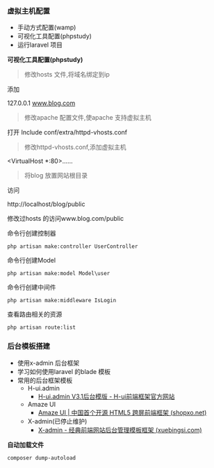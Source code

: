 ### 虚拟主机配置

- 手动方式配置(wamp)
- 可视化工具配置(phpstudy)
- 运行laravel 项目

**可视化工具配置(phpstudy)**

> 修改hosts 文件,将域名绑定到ip

添加

127.0.0.1  www.blog.com

> 修改apache 配置文件,使apache  支持虚拟主机

打开 Include conf/extra/httpd-vhosts.conf

> 修改httpd-vhosts.conf,添加虚拟主机

<VirtualHost *:80>......</VirtualHost >

> 将blog 放置网站根目录

访问

http://localhost/blog/public

修改过hosts 的访问www.blog.com/public



命令行创建控制器

```
php artisan make:controller UserController
```

命令行创建Model

```
php artisan make:model Model\user
```

命令行创建中间件

```
php artisan make:middleware IsLogin
```

查看路由相关的资源

```
php artisan route:list
```



### 后台模板搭建

- 使用x-admin 后台框架
- 学习如何使用laravel 的blade 模板
- 常用的后台框架模板
  - H-ui.admin
    - [H-ui.admin V3.1后台模版 - H-ui前端框架官方网站](http://h-ui.net/H-ui.admin.shtml)
  - Amaze UI
    - [Amaze UI | 中国首个开源 HTML5 跨屏前端框架 (shopxo.net)](https://amazeui.shopxo.net/)
  - X-admin(已停止维护)
    - [X-admin - 经典前端网站后台管理模板框架 (xuebingsi.com)](http://x.xuebingsi.com/)

**自动加载文件**

```
composer dump-autoload
```

